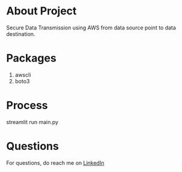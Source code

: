 # About Project
Secure Data Transmission using AWS from data source point to data destination.

# Packages
1. awscli
2. boto3

# Process
streamlit run main.py

# Questions
For questions, do reach me on <a href="https://linkedin.com/in/MadhuPIoT">LinkedIn</a>
